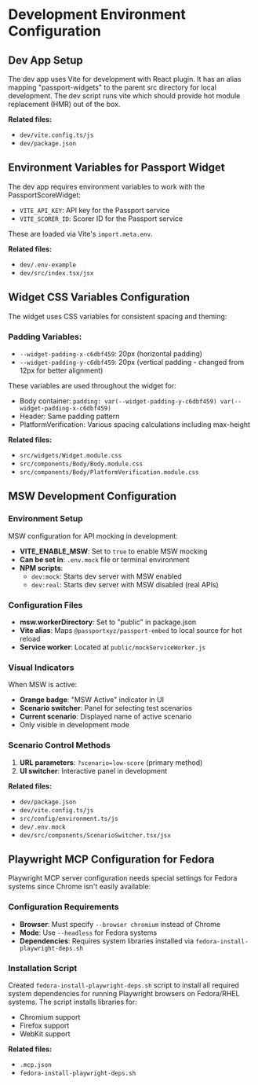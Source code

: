 # Development Environment Configuration

## Dev App Setup

The dev app uses Vite for development with React plugin. It has an alias mapping "passport-widgets" to the parent src directory for local development. The dev script runs vite which should provide hot module replacement (HMR) out of the box.

**Related files:**

- `dev/vite.config.ts/js`
- `dev/package.json`

## Environment Variables for Passport Widget

The dev app requires environment variables to work with the PassportScoreWidget:

- `VITE_API_KEY`: API key for the Passport service
- `VITE_SCORER_ID`: Scorer ID for the Passport service

These are loaded via Vite's `import.meta.env`.

**Related files:**

- `dev/.env-example`
- `dev/src/index.tsx/jsx`

## Widget CSS Variables Configuration

The widget uses CSS variables for consistent spacing and theming:

### Padding Variables:

- `--widget-padding-x-c6dbf459`: 20px (horizontal padding)
- `--widget-padding-y-c6dbf459`: 20px (vertical padding - changed from 12px for better alignment)

These variables are used throughout the widget for:

- Body container: `padding: var(--widget-padding-y-c6dbf459) var(--widget-padding-x-c6dbf459)`
- Header: Same padding pattern
- PlatformVerification: Various spacing calculations including max-height

**Related files:**

- `src/widgets/Widget.module.css`
- `src/components/Body/Body.module.css`
- `src/components/Body/PlatformVerification.module.css`

## MSW Development Configuration

### Environment Setup

MSW configuration for API mocking in development:

- **VITE_ENABLE_MSW**: Set to `true` to enable MSW mocking
- **Can be set in**: `.env.mock` file or terminal environment
- **NPM scripts**:
  - `dev:mock`: Starts dev server with MSW enabled
  - `dev:real`: Starts dev server with MSW disabled (real APIs)

### Configuration Files

- **msw.workerDirectory**: Set to "public" in package.json
- **Vite alias**: Maps `@passportxyz/passport-embed` to local source for hot reload
- **Service worker**: Located at `public/mockServiceWorker.js`

### Visual Indicators

When MSW is active:

- **Orange badge**: "MSW Active" indicator in UI
- **Scenario switcher**: Panel for selecting test scenarios
- **Current scenario**: Displayed name of active scenario
- Only visible in development mode

### Scenario Control Methods

1. **URL parameters**: `?scenario=low-score` (primary method)
2. **UI switcher**: Interactive panel in development

**Related files:**

- `dev/package.json`
- `dev/vite.config.ts/js`
- `src/config/environment.ts/js`
- `dev/.env.mock`
- `dev/src/components/ScenarioSwitcher.tsx/jsx`

## Playwright MCP Configuration for Fedora

Playwright MCP server configuration needs special settings for Fedora systems since Chrome isn't easily available:

### Configuration Requirements

- **Browser**: Must specify `--browser chromium` instead of Chrome
- **Mode**: Use `--headless` for Fedora systems
- **Dependencies**: Requires system libraries installed via `fedora-install-playwright-deps.sh`

### Installation Script

Created `fedora-install-playwright-deps.sh` script to install all required system dependencies for running Playwright browsers on Fedora/RHEL systems. The script installs libraries for:

- Chromium support
- Firefox support
- WebKit support

**Related files:**

- `.mcp.json`
- `fedora-install-playwright-deps.sh`
